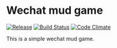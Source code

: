 # Wechat mud game

[![Release](https://img.shields.io/github/release/shuieryin/wechat_mud.svg)](https://github.com/shuieryin/wechat_mud/releases/latest)
[![Build Status](https://travis-ci.org/shuieryin/wechat_mud.svg?branch=master)](https://travis-ci.org/shuieryin/wechat_mud)
[![Code Climate](http://img.shields.io/badge/code_climate-Erlang_21.0-brightgreen.svg)](http://www.erlang.org/downloads/21.0)

This is a simple wechat mud game.
